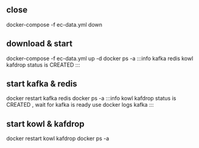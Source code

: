

## close
docker-compose -f ec-data.yml down

## download & start
docker-compose -f ec-data.yml up -d
docker ps -a
:::info 
kafka redis  kowl kafdrop status is CREATED
:::

## start kafka & redis
docker restart kafka redis
docker ps -a
:::info 
kowl kafdrop status is CREATED , wait for kafka is ready
use docker logs kafka
:::

## start kowl & kafdrop
docker restart kowl kafdrop
docker ps -a